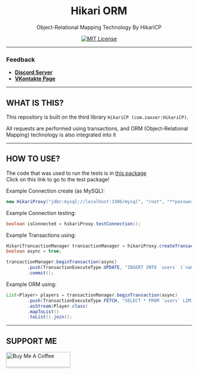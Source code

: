 <div align="center">

# Hikari ORM
Object-Relational Mapping Technology By HikariCP

[![MIT License](https://img.shields.io/github/license/pl3xgaming/Purpur?&logo=github)](LICENSE)

---

</div>

### Feedback

+ **[Discord Server](https://discord.gg/GmT9pUy8af)**
+ **[VKontakte Page](https://vk.com/itzstonlex)**

---

## WHAT IS THIS?

This repository is built on the third library `HikariCP (com.zaxxer:HikariCP)`.

All requests are performed using transactions, and ORM (Object-Relational Mapping)
technology is also integrated into it

---

## HOW TO USE?
The code that was used to run the tests is in <a href="https://github.com/ItzStonlex/hikari-orm/tree/master/src/test/java/com/itzstonlex/hikari/test/type">this package</a>
<br>
Click on this link to go to the test package!

Example Connection create (as MySQL):
```java
new HikariProxy("jdbc:mysql://localhost:3306/mysql", "root", "**password**");
```

Example Connection testing:
```java
boolean isConnected = hikariProxy.testConnection();
```

Example Transactions using:
```java
HikariTransactionManager transactionManager = hikariProxy.createTransactionManager();
boolean async = true;
```

```java
transactionManager.beginTransaction(async)
        .push(TransactionExecuteType.UPDATE, "INSERT INTO `users` (`name`, `age`) VALUES (?, ?)", player.getName(), player.getAge())
        .commit();
```

Example ORM using:
```java
List<Player> players = transactionManager.beginTransaction(async)
        .push(TransactionExecuteType.FETCH, "SELECT * FROM `users` LIMIT 5")
        .asStream(Player.class)
        .mapToList()
        .toList().join();
```

---

## SUPPORT ME

<a href="https://www.buymeacoffee.com/itzstonlex" target="_blank"><img src="https://www.buymeacoffee.com/assets/img/custom_images/orange_img.png" alt="Buy Me A Coffee" style="height: 41px !important;width: 174px !important;box-shadow: 0px 3px 2px 0px rgba(190, 190, 190, 0.5) !important;-webkit-box-shadow: 0px 3px 2px 0px rgba(190, 190, 190, 0.5) !important;" ></a>
